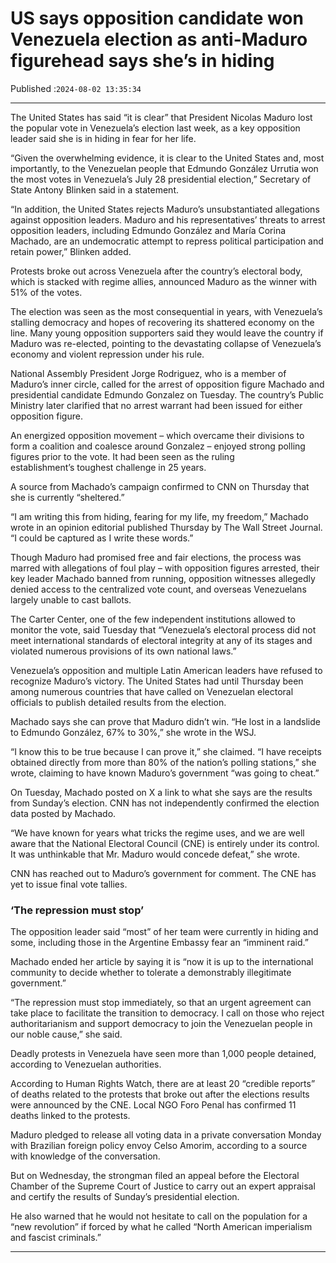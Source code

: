 # US says opposition candidate won Venezuela election as anti-Maduro figurehead says she’s in hiding

Published :`2024-08-02 13:35:34`

---

The United States has said “it is clear” that President Nicolas Maduro lost the popular vote in Venezuela’s election last week, as a key opposition leader said she is in hiding in fear for her life.

“Given the overwhelming evidence, it is clear to the United States and, most importantly, to the Venezuelan people that Edmundo González Urrutia won the most votes in Venezuela’s July 28 presidential election,” Secretary of State Antony Blinken said in a statement.

“In addition, the United States rejects Maduro’s unsubstantiated allegations against opposition leaders. Maduro and his representatives’ threats to arrest opposition leaders, including Edmundo González and María Corina Machado, are an undemocratic attempt to repress political participation and retain power,” Blinken added.

Protests broke out across Venezuela after the country’s electoral body, which is stacked with regime allies, announced Maduro as the winner with 51% of the votes.

The election was seen as the most consequential in years, with Venezuela’s stalling democracy and hopes of recovering its shattered economy on the line. Many young opposition supporters said they would leave the country if Maduro was re-elected, pointing to the devastating collapse of Venezuela’s economy and violent repression under his rule.

National Assembly President Jorge Rodriguez, who is a member of Maduro’s inner circle, called for the arrest of opposition figure Machado and presidential candidate Edmundo Gonzalez on Tuesday. The country’s Public Ministry later clarified that no arrest warrant had been issued for either opposition figure.

An energized opposition movement – which overcame their divisions to form a coalition and coalesce around Gonzalez – enjoyed strong polling figures prior to the vote. It had been seen as the ruling establishment’s toughest challenge in 25 years.

A source from Machado’s campaign confirmed to CNN on Thursday that she is currently “sheltered.”

“I am writing this from hiding, fearing for my life, my freedom,” Machado wrote in an opinion editorial published Thursday by The Wall Street Journal. “I could be captured as I write these words.”

Though Maduro had promised free and fair elections, the process was marred with allegations of foul play – with opposition figures arrested, their key leader Machado banned from running, opposition witnesses allegedly denied access to the centralized vote count, and overseas Venezuelans largely unable to cast ballots.

The Carter Center, one of the few independent institutions allowed to monitor the vote, said Tuesday that “Venezuela’s electoral process did not meet international standards of electoral integrity at any of its stages and violated numerous provisions of its own national laws.”

Venezuela’s opposition and multiple Latin American leaders have refused to recognize Maduro’s victory. The United States had until Thursday been among numerous countries that have called on Venezuelan electoral officials to publish detailed results from the election.

Machado says she can prove that Maduro didn’t win. “He lost in a landslide to Edmundo González, 67% to 30%,” she wrote in the WSJ.

“I know this to be true because I can prove it,” she claimed. “I have receipts obtained directly from more than 80% of the nation’s polling stations,” she wrote, claiming to have known Maduro’s government “was going to cheat.”

On Tuesday, Machado posted on X a link to what she says are the results from Sunday’s election. CNN has not independently confirmed the election data posted by Machado.

“We have known for years what tricks the regime uses, and we are well aware that the National Electoral Council (CNE) is entirely under its control. It was unthinkable that Mr. Maduro would concede defeat,” she wrote.

CNN has reached out to Maduro’s government for comment. The CNE has yet to issue final vote tallies.

### ‘The repression must stop’

The opposition leader said “most” of her team were currently in hiding and some, including those in the Argentine Embassy fear an “imminent raid.”

Machado ended her article by saying it is “now it is up to the international community to decide whether to tolerate a demonstrably illegitimate government.”

“The repression must stop immediately, so that an urgent agreement can take place to facilitate the transition to democracy. I call on those who reject authoritarianism and support democracy to join the Venezuelan people in our noble cause,” she said.

Deadly protests in Venezuela have seen more than 1,000 people detained, according to Venezuelan authorities.

According to Human Rights Watch, there are at least 20 “credible reports” of deaths related to the protests that broke out after the elections results were announced by the CNE. Local NGO Foro Penal has confirmed 11 deaths linked to the protests.

Maduro pledged to release all voting data in a private conversation Monday with Brazilian foreign policy envoy Celso Amorim, according to a source with knowledge of the conversation.

But on Wednesday, the strongman filed an appeal before the Electoral Chamber of the Supreme Court of Justice to carry out an expert appraisal and certify the results of Sunday’s presidential election.

He also warned that he would not hesitate to call on the population for a “new revolution” if forced by what he called “North American imperialism and fascist criminals.”

---

